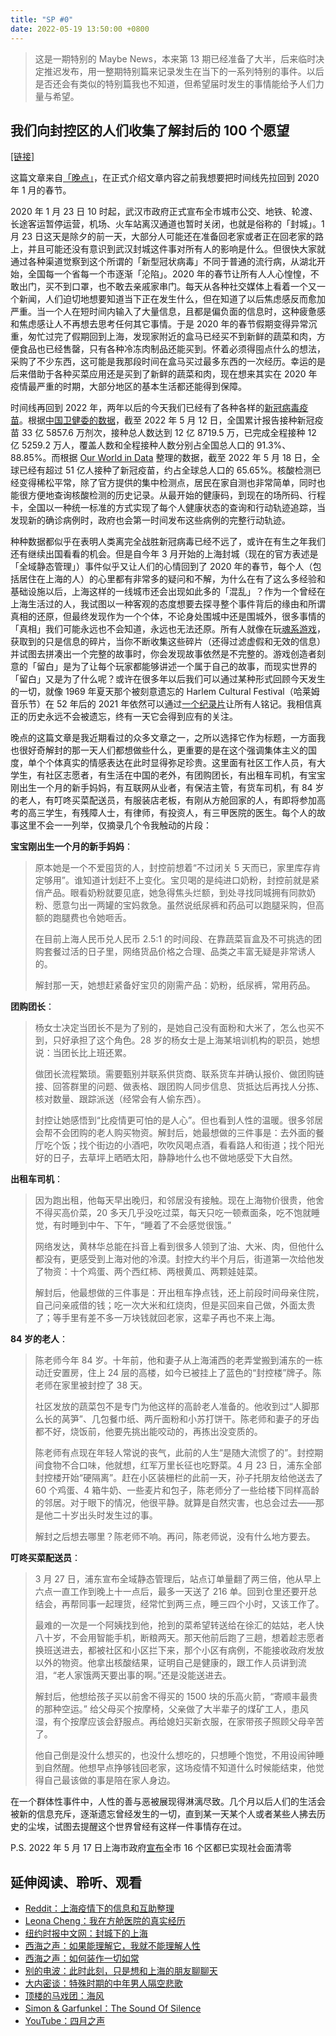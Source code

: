 ```yaml
---
title: "SP #0"
date: 2022-05-19 13:50:00 +0800
---
```


> 这是一期特别的 Maybe News，本来第 13 期已经准备了大半，后来临时决定推迟发布，用一整期特别篇来记录发生在当下的一系列特别的事件。以后是否还会有类似的特别篇我也不知道，但希望届时发生的事情能给予人们力量与希望。

<!--truncate-->

## 我们向封控区的人们收集了解封后的 100 个愿望

[[链接]](https://mp.weixin.qq.com/s/ksFU-js4r2-VErQbCSSe6Q)

这篇文章来自[「晚点」](https://www.latepost.com)，在正式介绍文章内容之前我想要把时间线先拉回到 2020 年 1 月的春节。

2020 年 1 月 23 日 10 时起，武汉市政府正式宣布全市城市公交、地铁、轮渡、长途客运暂停运营，机场、火车站离汉通道也暂时关闭，也就是俗称的「封城」。1 月 23 日这天是除夕的前一天，大部分人可能还在准备回老家或者正在回老家的路上，并且可能还没有意识到武汉封城这件事对所有人的影响是什么。但很快大家就通过各种渠道觉察到这个所谓的「新型冠状病毒」不同于普通的流行病，从湖北开始，全国每一个省每一个市逐渐「沦陷」。2020 年的春节让所有人人心惶惶，不敢出门，买不到口罩，也不敢去亲戚家串门。每天从各种社交媒体上看着一个又一个新闻，人们迫切地想要知道当下正在发生什么，但在知道了以后焦虑感反而愈加严重。当一个人在短时间内输入了大量信息，且都是偏负面的信息时，这种疲惫感和焦虑感让人不再想去思考任何其它事情。于是 2020 年的春节假期变得异常沉重，匆忙过完了假期回到上海，发现家附近的盒马已经买不到新鲜的蔬菜和肉，方便食品也已经售罄，只有各种冷冻肉制品还能买到。怀着必须得囤点什么的想法，采购了不少东西，这可能是我那段时间在盒马买过最多东西的一次经历。幸运的是后来借助于各种买菜应用还是买到了新鲜的蔬菜和肉，现在想来其实在 2020 年疫情最严重的时期，大部分地区的基本生活都还能得到保障。

时间线再回到 2022 年，两年以后的今天我们已经有了各种各样的[新冠病毒疫苗](https://en.wikipedia.org/wiki/COVID-19_vaccine)。根据[中国卫健委的数据](http://www.nhc.gov.cn/xcs/s3574/202205/3e9cae4a4a6b4c03b74fb58b50871e47.shtml)，截至 2022 年 5 月 12 日，全国累计报告接种新冠疫苗 33 亿 5857.6 万剂次，接种总人数达到 12 亿 8719.5 万，已完成全程接种 12 亿 5259.2 万人，覆盖人数和全程接种人数分别占全国总人口的 91.3%、88.85%。而根据 [Our World in Data](https://ourworldindata.org/coronavirus) 整理的数据，截至 2022 年 5 月 18 日，全球已经有超过 51 亿人接种了新冠疫苗，约占全球总人口的 65.65%。核酸检测已经变得稀松平常，除了官方提供的集中检测点，居民在家自测也非常简单，同时也能很方便地查询核酸检测的历史记录。从最开始的健康码，到现在的场所码、行程卡，全国以一种统一标准的方式实现了每个人健康状态的查询和行动轨迹追踪，当发现新的确诊病例时，政府也会第一时间发布这些病例的完整行动轨迹。

种种数据都似乎在表明人类离完全战胜新冠病毒已经不远了，或许在有生之年我们还有继续出国看看的机会。但是自今年 3 月开始的上海封城（现在的官方表述是「全域静态管理」）事件似乎又让人们的心情回到了 2020 年的春节，每个人（包括居住在上海的人）的心里都有非常多的疑问和不解，为什么在有了这么多经验和基础设施以后，上海这样的一线城市还会出现如此多的「混乱」？作为一个曾经在上海生活过的人，我试图以一种客观的态度想要去探寻整个事件背后的缘由和所谓真相的还原，但最终发现作为一个个体，不论身处围城中还是围城外，很多事情的「真相」我们可能永远也不会知道，永远也无法还原。所有人就像在玩[魂系游戏](https://en.wikipedia.org/wiki/Souls_(series))，获取到的只是信息的碎片，当你不断收集这些碎片（还得过滤虚假和无效的信息）并试图去拼凑出一个完整的故事时，你会发现故事依然是不完整的。游戏创造者刻意的「留白」是为了让每个玩家都能够讲述一个属于自己的故事，而现实世界的「留白」又是为了什么呢？或许在很多年以后我们可以通过某种形式回顾今天发生的一切，就像 1969 年夏天那个被刻意遗忘的 Harlem Cultural Festival（哈莱姆音乐节）在 52 年后的 2021 年依然可以通过[一个纪录片](https://movie.douban.com/subject/35288813)让所有人铭记。我相信真正的历史永远不会被遗忘，终有一天它会得到应有的关注。

晚点的这篇文章是我近期看过的众多文章之一，之所以选择它作为标题，一方面我也很好奇解封的那一天人们都想做些什么，更重要的是在这个强调集体主义的国度，单个个体真实的情感表达在此时显得弥足珍贵。这里面有社区工作人员，有大学生，有社区志愿者，有生活在中国的老外，有团购团长，有出租车司机，有宝宝刚出生一个月的新手妈妈，有互联网从业者，有保洁主管，有货车司机，有 84 岁的老人，有叮咚买菜配送员，有服装店老板，有刚从方舱回家的人，有即将参加高考的高三学生，有残障人士，有律师，有投资人，有三甲医院的医生。每个人的故事这里不会一一列举，仅摘录几个令我触动的片段：

**宝宝刚出生一个月的新手妈妈**：

> 原本她是一个不爱囤货的人，封控前想着“不过闭关 5 天而已，家里库存肯定够用”。谁知道计划赶不上变化。宝贝喝的是纯进口奶粉，封控前就是紧俏产品。眼看奶粉就要见底，她急得焦头烂额，到处寻找同城拥有同款奶粉、愿意匀出一两罐的宝妈救急。虽然说纸尿裤和药品可以跑腿采购，但高额的跑腿费也令她咂舌。
>
> 在目前上海人民币兑人民币 2.5:1 的时间段、在靠蔬菜盲盒及不可挑选的团购套餐过活的日子里，网络货品价格之合理、品类之丰富无疑是非常诱人的。
>
> 解封那一天，她想赶紧备好宝贝的刚需产品：奶粉，纸尿裤，常用药品。

**团购团长**：

> 杨女士决定当团长不是为了别的，是她自己没有面粉和大米了，怎么也买不到，只好承担了这个角色。28 岁的杨女士是上海某培训机构的职员，她想说：当团长比上班还累。
>
> 做团长流程繁琐。需要甄别并联系供货商、联系货车并确认报价、做团购链接、回答群里的问题、做表格、跟团购人同步信息、货抵达后再找人分拣、核对数量、跟踪派送（经常会有人偷东西）。
>
> 封控让她感悟到“比疫情更可怕的是人心”。但也看到人性的温暖。很多邻居会帮不会团购的老人购买物资。解封后，她最想做的三件事是：去外面的餐厅吃个饭；找个街边的小酒吧，吹吹风喝点酒，看看路人和街道；找个阳光好的日子，去草坪上晒晒太阳，静静地什么也不做地感受下大自然。

**出租车司机**：

> 因为跑出租，他每天早出晚归，和邻居没有接触。现在上海物价很贵，他舍不得买高价菜，20 多天几乎没吃过菜，每天只吃一顿煮面条，吃不饱就睡觉，有时睡到中午、下午，“睡着了不会感觉很饿。”
>
> 网络发达，黄林华总能在抖音上看到很多人领到了油、大米、肉，但他什么都没有，更感受到上海对他的冷漠。封控大约半个月后，街道第一次给他发了物资：十个鸡蛋、两个西红柿、两根黄瓜、两颗娃娃菜。
>
> 解封后，他最想做的三件事是：开出租车挣点钱，还上前段时间母亲住院，自己问亲戚借的钱；吃一次大米和红烧肉，但是买回来自己做，外面太贵了；等手里有差不多一万块钱就回老家，这辈子再也不来上海。

**84 岁的老人**：

> 陈老师今年 84 岁。十年前，他和妻子从上海浦西的老弄堂搬到浦东的一栋动迁安置房，住上 24 层的高楼，如今已被挂上了蓝色的“封控楼”牌子。陈老师在家里被封控了 38 天。
>
> 社区发放的蔬菜包不是专门为他这样的高龄老人准备的。他收到过“人脚那么长的莴笋”、几包餐巾纸、两斤面粉和小苏打饼干。陈老师和妻子的牙齿都不好，烧饭前，他要先挑出能咬动的，再拣出没变质的。
>
> 陈老师有点现在年轻人常说的丧气，此前的人生“是随大流惯了的”。封控期间食物不合口味，他就想，红军万里长征也吃野菜。4 月 23 日，浦东全部封控楼开始“硬隔离”。赶在小区装栅栏的此前一天，孙子托朋友给他送去了 60 个鸡蛋、4 箱牛奶、一些麦片和包子，陈老师分了一些给楼下同样高龄的邻居。对于眼下的情况，他很平静。就算是自然灾害，也总会过去——那是他二十岁出头时发生过的事。
>
> 解封之后想去哪里？陈老师不响。再问，陈老师说，没有什么地方要去。

**叮咚买菜配送员**：

> 3 月 27 日，浦东宣布全域静态管理后，站点订单量翻了两三倍，他从早上六点一直工作到晚上十一点后，最多一天送了 216 单。回到仓里还要开总结会，再帮同事一起理货，经常忙到两三点，睡三四个小时，又该工作了。
>
> 最难的一次是一个阿姨找到他，抢到的菜希望转送给在徐汇的姑姑，老人快八十岁，不会用智能手机，断粮两天。那天他前后跑了三趟，想着趁志愿者换班送进去，都被社区和小区拦下来，那个小区有病例，不能接收政府发放以外的物资。他拿出核酸结果，证明自己是健康的，跟工作人员讲到流泪，“老人家饿两天要出事的啊。”还是没能送进去。
>
> 解封后，他想给孩子买以前舍不得买的 1500 块的乐高火箭，“寄顺丰最贵的那种空运。” 给父母买个按摩椅，父亲做了大半辈子的煤矿工人，患风湿，有个按摩应该会舒服点。再给媳妇买新衣服，在家带孩子照顾父母辛苦了。
>
> 他自己倒是没什么想买的，也没什么想吃的，只想睡个饱觉，不用设闹钟睡到自然醒。他想早点挣够钱回老家，这场疫情不知道什么时候能结束，他觉得自己最该做的事是陪在家人身边。

在一个群体性事件中，人性的善与恶被展现得淋漓尽致。几个月以后人们的生活会被新的信息充斥，逐渐遗忘曾经发生的一切，直到某一天某个人或者某些人拂去历史的尘埃，试图去提醒这个世界曾经有这样一件事情存在过。

P.S. 2022 年 5 月 17 日上海市政府[宣布](https://mp.weixin.qq.com/s/9gRo_PWkDKwHJyOkhxj2jg)全市 16 个区都已实现社会面清零

## 延伸阅读、聆听、观看
- [Reddit：上海疫情下的信息和互助整理](https://www.reddit.com/r/China_irl/comments/tz4bct/%E4%B8%8A%E6%B5%B7%E7%96%AB%E6%83%85%E4%B8%8B%E7%9A%84%E4%BF%A1%E6%81%AF%E5%92%8C%E4%BA%92%E5%8A%A9%E6%95%B4%E7%90%86/)
- [Leona Cheng：我在方舱医院的真实经历](https://mp.weixin.qq.com/s/myNgBMgideMQiaJGOpSyBA)
- [纽约时报中文网：封城下的上海](https://www.nytimes.com/zh/interactive/2022/05/04/world/asia/shanghai-lockdown-chinese.html)
- [西海之声：如果能理解它，我就不能理解人性](https://music.163.com/#/program?id=2502966569)
- [西海之声：如何装作一切如常](https://music.163.com/#/program?id=2499103534)
- [别的电波：此时此刻，只是想和上海的朋友聊聊天](https://music.163.com/#/program?id=2502027686)
- [大内密谈：特殊时期的中年男人隔空悲歌](https://music.163.com/#/program?id=2502996453)
- [顶楼的马戏团：海风](https://music.163.com/#/song?id=28577827)
- [Simon & Garfunkel：The Sound Of Silence](https://music.163.com/#/song?id=21598238)
- [YouTube：四月之声](https://www.youtube.com/watch?v=mBdOXwdBn5s&ab_channel=404%E8%B5%84%E6%96%99%E9%A6%86)
